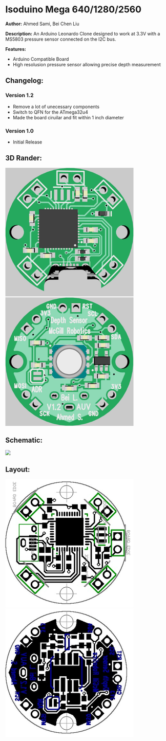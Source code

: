 # Isoduino Mega 640/1280/2560

__Author:__ Ahmed Sami, Bei Chen Liu

__Description:__ An Arduino Leonardo Clone designed to work at 3.3V with a MS5803 pressure sensor connected on the I2C bus.

__Features:__
* Arduino Compatible Board
* High resolusion pressure sensor allowing precise depth measurement 

## Changelog:

### Version 1.2
- Remove a lot of unecessary components
- Switch to QFN for the ATmega32u4
- Made the board ciruilar and fit within 1 inch diameter

### Version 1.0
- Initial Release

## 3D Rander:
<img src="depth-sensor_3d1.jpg" width="400"><br>
<img src="depth-sensor_3d2.jpg" width="400">

## Schematic:
<img src="depth-sensor_sch.jpg" width="400">

## Layout:
<img src="depth-sensor_lay1.jpg" width="400"><br>
<img src="depth-sensor_lay2.jpg" width="400">
